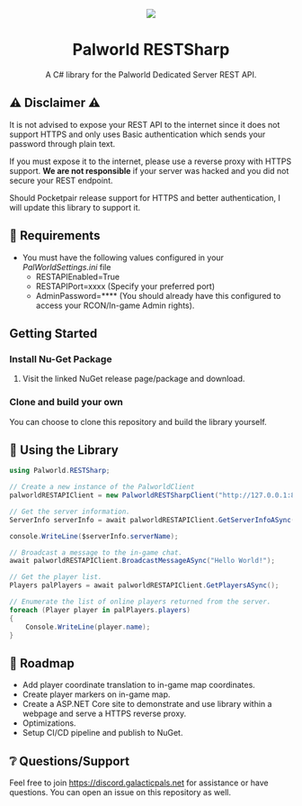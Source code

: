 <p align="center"><image src="https://github.com/Balphagorevr/palworld-rconsharp/blob/master/RestSharpLogo-128.png?raw=true"></image></p>
<h1 align="center">Palworld RESTSharp</h1>
<p align="center">A C# library for the Palworld Dedicated Server REST API.

## :warning: Disclaimer :warning:
It is not advised to expose your REST API to the internet since it does not support HTTPS and only uses Basic authentication which sends your password through plain text.

If you must expose it to the internet, please use a reverse proxy with HTTPS support. **We are not responsible** if your server was hacked and you did not secure your REST endpoint.

Should Pocketpair release support for HTTPS and better authentication, I will update this library to support it.

## :wrench: Requirements
* You must have the following values configured in your _PalWorldSettings.ini_ file
	* RESTAPIEnabled=True
	* RESTAPIPort=xxxx (Specify your preferred port)
	* AdminPassword=**** (You should already have this configured to access your RCON/In-game Admin rights).

## Getting Started

### Install Nu-Get Package
1. Visit the linked NuGet release page/package and download.

### Clone and build your own
You can choose to clone this repository and build the library yourself.

## :electric_plug: Using the Library
```csharp
using Palworld.RESTSharp;

// Create a new instance of the PalworldClient
palworldRESTAPIClient = new PalworldRESTSharpClient("http://127.0.0.1:8000", "MyAdminPassword123");

// Get the server information.
ServerInfo serverInfo = await palworldRESTAPIClient.GetServerInfoASync();

console.WriteLine($serverInfo.serverName);

// Broadcast a message to the in-game chat.
await palworldRESTAPIClient.BroadcastMessageASync("Hello World!");

// Get the player list.
Players palPlayers = await palworldRESTAPIClient.GetPlayersASync();

// Enumerate the list of online players returned from the server.
foreach (Player player in palPlayers.players)
{
	Console.WriteLine(player.name);
}
```

## :construction: Roadmap
* Add player coordinate translation to in-game map coordinates.
* Create player markers on in-game map.
* Create a ASP.NET Core site to demonstrate and use library within a webpage and serve a HTTPS reverse proxy.
* Optimizations.
* Setup CI/CD pipeline and publish to NuGet.

## :grey_question: Questions/Support
Feel free to join https://discord.galacticpals.net for assistance or have questions.
You can open an issue on this repository as well.